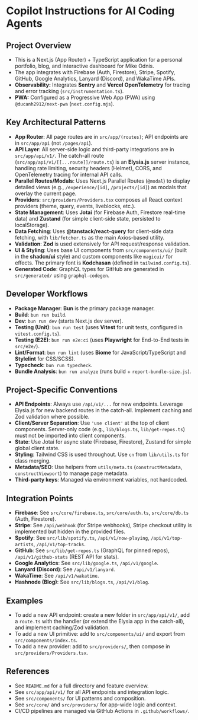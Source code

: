 # Copilot Instructions for AI Coding Agents

## Project Overview
- This is a Next.js (App Router) + TypeScript application for a personal portfolio, blog, and interactive dashboard for Mike Odnis.
- The app integrates with Firebase (Auth, Firestore), Stripe, Spotify, GitHub, Google Analytics, Lanyard (Discord), and WakaTime APIs.
- **Observability:** Integrates **Sentry** and **Vercel OpenTelemetry** for tracing and error tracking (`src/instrumentation.ts`).
- **PWA:** Configured as a Progressive Web App (PWA) using `@ducanh2912/next-pwa` (`next.config.mjs`).

## Key Architectural Patterns
- **App Router**: All page routes are in `src/app/(routes)`; API endpoints are in `src/app/api` (not `/pages/api`).
- **API Layer**: All server-side logic and third-party integrations are in `src/app/api/v1/`. The catch-all route (`src/app/api/v1/[[...route]]/route.ts`) is an **Elysia.js** server instance, handling rate limiting, security headers (Helmet), CORS, and OpenTelemetry tracing for internal API calls.
- **Parallel Routes/Modals**: Uses Next.js Parallel Routes (`@modal`) to display detailed views (e.g., `/experience/[id]`, `/projects/[id]`) as modals that overlay the current page.
- **Providers**: `src/providers/Providers.tsx` composes all React context providers (theme, query, events, liveblocks, etc.).
- **State Management**: Uses **Jotai** (for Firebase Auth, Firestore real-time data) and **Zustand** (for simple client-side state, persisted to localStorage).
- **Data Fetching**: Uses **@tanstack/react-query** for client-side data fetching, with `lib/fetcher.ts` as the main Axios-based utility.
- **Validation**: **Zod** is used extensively for API request/response validation.
- **UI & Styling**: Uses base UI components from `src/components/ui/` (built in the **shadcn/ui** style) and custom components like `magicui/` for effects. The primary font is **Kodchasan** (defined in `tailwind.config.ts`).
- **Generated Code**: GraphQL types for GitHub are generated in `src/generated/` using `graphql-codegen`.

## Developer Workflows
- **Package Manager**: **Bun** is the primary package manager.
- **Build**: `bun run build`.
- **Dev**: `bun run dev` (starts Next.js dev server).
- **Testing (Unit)**: `bun run test` (uses **Vitest** for unit tests, configured in `vitest.config.ts`).
- **Testing (E2E)**: `bun run e2e:ci` (uses **Playwright** for End-to-End tests in `src/e2e/`).
- **Lint/Format**: `bun run lint` (uses **Biome** for JavaScript/TypeScript and **Stylelint** for CSS/SCSS).
- **Typecheck**: `bun run typecheck`.
- **Bundle Analysis**: `bun run analyze` (runs build + `report-bundle-size.js`).

## Project-Specific Conventions
- **API Endpoints**: Always use `/api/v1/...` for new endpoints. Leverage Elysia.js for new backend routes in the catch-all. Implement caching and Zod validation where possible.
- **Client/Server Separation**: Use `'use client'` at the top of client components. Server-only code (e.g., `lib/blogs.ts`, `lib/get-repos.ts`) must not be imported into client components.
- **State**: Use Jotai for async state (Firebase, Firestore), Zustand for simple global client state.
- **Styling**: Tailwind CSS is used throughout. Use `cn` from `lib/utils.ts` for class merging.
- **Metadata/SEO**: Use helpers from `utils/meta.ts` (`constructMetadata`, `constructViewport`) to manage page metadata.
- **Third-party keys**: Managed via environment variables, not hardcoded.

## Integration Points
- **Firebase**: See `src/core/firebase.ts`, `src/core/auth.ts`, `src/core/db.ts` (Auth, Firestore).
- **Stripe**: See `/api/webhook` (for Stripe webhooks), Stripe checkout utility is implemented but hidden in the provided files.
- **Spotify**: See `src/lib/spotify.ts`, `/api/v1/now-playing`, `/api/v1/top-artists`, `/api/v1/top-tracks`.
- **GitHub**: See `src/lib/get-repos.ts` (GraphQL for pinned repos), `/api/v1/github-stats` (REST API for stats).
- **Google Analytics**: See `src/lib/google.ts`, `/api/v1/google`.
- **Lanyard (Discord)**: See `/api/v1/lanyard`.
- **WakaTime**: See `/api/v1/wakatime`.
- **Hashnode (Blog)**: See `src/lib/blogs.ts`, `/api/v1/blog`.

## Examples
- To add a new API endpoint: create a new folder in `src/app/api/v1/`, add a `route.ts` with the handler (or extend the Elysia app in the catch-all), and implement caching/Zod validation.
- To add a new UI primitive: add to `src/components/ui/` and export from `src/components/index.ts`.
- To add a new provider: add to `src/providers/`, then compose in `src/providers/Providers.tsx`.

## References
- See `README.md` for a full directory and feature overview.
- See `src/app/api/v1/` for all API endpoints and integration logic.
- See `src/components/` for UI patterns and composition.
- See `src/core/` and `src/providers/` for app-wide logic and context.
- CI/CD pipelines are managed via GitHub Actions in `.github/workflows/`.